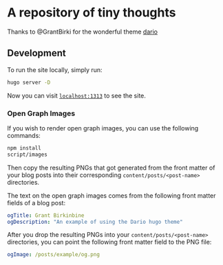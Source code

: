 # A repository of tiny thoughts

Thanks to @GrantBirki for the wonderful theme [dario](https://github.com/GrantBirki/dario)
## Development

To run the site locally, simply run:

```bash
hugo server -D
```

Now you can visit [`localhost:1313`](http://localhost:1313/) to see the site.

### Open Graph Images

If you wish to render open graph images, you can use the following commands:

```bash
npm install
script/images
```

Then copy the resulting PNGs that got generated from the front matter of your blog posts into their corresponding `content/posts/<post-name>` directories.

The text on the open graph images comes from the following front matter fields of a blog post:

```yaml
ogTitle: Grant Birkinbine
ogDescription: "An example of using the Dario hugo theme"
```

After you drop the resulting PNGs into your `content/posts/<post-name>` directories, you can point the following front matter field to the PNG file:

```yaml
ogImage: /posts/example/og.png
```
